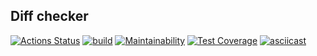 ## Diff checker
[![Actions Status](https://github.com/DmitryNikolaev98/java-project-lvl2/workflows/hexlet-check/badge.svg)](https://github.com//java-project-lvl2/actions)
[![build](https://github.com/DmitryNikolaev98/java-project-lvl2/actions/workflows/main.yml/badge.svg)](https://github.com/DmitryNikolaev98/java-project-lvl2/actions/workflows/build-check.yml)
[![Maintainability](https://api.codeclimate.com/v1/badges/886e5f1e4965ba34772a/maintainability)](https://codeclimate.com/github/DmitryNikolaev98/java-project-lvl2/maintainability)
[![Test Coverage](https://api.codeclimate.com/v1/badges/886e5f1e4965ba34772a/test_coverage)](https://codeclimate.com/github/DmitryNikolaev98/java-project-lvl2/test_coverage)
[![asciicast](https://asciinema.org/a/QVpIBWVeW0sCajeYgAA7WuNMK.svg)](https://asciinema.org/a/QVpIBWVeW0sCajeYgAA7WuNMK)